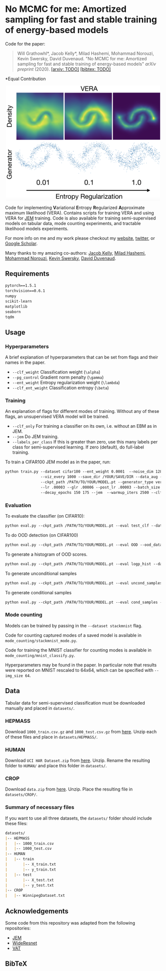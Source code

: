 # No MCMC for me: Amortized sampling for fast and stable training of energy-based models
Code for the paper:

> Will Grathowhl*, Jacob Kelly*, Milad Hashemi, Mohammad Norouzi, Kevin Swersky, David Duvenaud. "No MCMC for me: Amortized sampling for fast and stable training of energy-based models" _arXiv preprint_ (2020).
> [[arxiv: TODO]](https://arxiv.org/abs/2007.04504) [[bibtex: TODO]](#bibtex)

\*Equal Contribution

<p align="center">
<img align="middle" src="./assets/fig1.png" width="500" />
</p>

Code for implementing **V**ariational **E**ntropy **R**egularized **A**pproximate maximum likelihood (VERA). Contains scripts for training VERA and using VERA for [JEM](https://github.com/wgrathwohl/JEM) training. Code is also available for training semi-supervised models on tabular data, mode counting experiments, and tractable likelihood models experiments.

For more info on me and my work please checkout my [website](http://www.cs.toronto.edu/~wgrathwohl/), [twitter](https://twitter.com/wgrathwohl), or [Google Scholar](https://scholar.google.ca/citations?user=ZbClz98AAAAJ&hl=en). 

Many thanks to my amazing co-authors: [Jacob Kelly](https://jacobjinkelly.github.io/), [Milad Hashemi](https://research.google/people/MiladHashemi/), [Mohammad Norouzi](https://norouzi.github.io/), [Kevin Swersky](http://www.cs.toronto.edu/~kswersky/), [David Duvenaud](http://www.cs.toronto.edu/~duvenaud/).

## Requirements

```markdown
pytorch==1.5.1
torchvision==0.6.1
numpy
scikit-learn
matplotlib
seaborn
tqdm
```

## Usage

### Hyperparameters

A brief explanation of hyperparameters that can be set from flags and their names in the paper. 
- `--clf_weight` Classification weight (`\alpha`)
- `--pg_control` Gradient norm penalty (`\gamma`)
- `--ent_weight` Entropy regularization weight (`\lambda`)
- `--clf_ent_weight` Classification entropy (`\beta`)

### Training

An explanation of flags for different modes of training. Without any of these flags, an unsupervised VERA model will be trained.

- `--clf_only` For training a classifier on its own, i.e. without an EBM as in JEM.
- `--jem` Do JEM training.
- `--labels_per_class` If this is greater than zero, use this many labels per class for semi-supervised learning. If zero (default), do full-label training.

To train a CIFAR100 JEM model as in the paper, run:

```markdown
python train.py --dataset cifar100 --ent_weight 0.0001  --noise_dim 128  \
                --viz_every 1000 --save_dir /YOUR/SAVE/DIR --data_aug --dropout .3 --thicc_resnet \
                --ckpt_path /PATH/TO/YOUR/MODEL.pt --generator_type vera --n_epochs 200 --print_every 100 \
                --lr .00003 --glr .00006 --post_lr .00003 --batch_size 40 --pg_control .1 \
                --decay_epochs 150 175 --jem  --warmup_iters 2500 --clf_weight 100. --g_feats 256
```

### Evaluation

To evaluate the classifier (on CIFAR10):
```markdown
python eval.py --ckpt_path /PATH/TO/YOUR/MODEL.pt --eval test_clf --dataset cifar_test
```
To do OOD detection (on CIFAR100)
```markdown
python eval.py --ckpt_path /PATH/TO/YOUR/MODEL.pt --eval OOD --ood_dataset cifar_100
```
To generate a histogram of OOD scores.
```markdown
python eval.py --ckpt_path /PATH/TO/YOUR/MODEL.pt --eval logp_hist --datasets cifar10 svhn --save_dir /YOUR/HIST/FOLDER
```
To generate unconditional samples
```markdown
python eval.py --ckpt_path /PATH/TO/YOUR/MODEL.pt --eval uncond_samples --save_dir /YOUR/SAVE/DIR --n_sample_steps 100 --n_steps 40
```
To generate conditional samples
```markdown
python eval.py --ckpt_path /PATH/TO/YOUR/MODEL.pt --eval cond_samples --save_dir /YOUR/SAVE/DIR --n_sample_steps 100 --n_steps 40
```

### Mode counting

Models can be trained by passing in the `--dataset stackmnist` flag. 

Code for counting captured modes of a saved model is available in `mode_counting/stackmnist_mode.py`. 

Code for training the MNIST classifier for counting modes is available in `mode_counting/mnist_classify.py`. 

Hyperparameters may be found in the paper. In particular note that results were reported on MNIST rescaled to 64x64, which can be specified with `--img_size 64`.

## Data

Tabular data for semi-supervised classification must be downloaded manually and placed in `datasets/`.

### HEPMASS

Download `1000_train.csv.gz` and `1000_test.csv.gz` from [here](http://archive.ics.uci.edu/ml/datasets/HEPMASS). Unzip each of these files and place in `datasets/HEPMASS/`.

### HUMAN

Download `UCI HAR Dataset.zip` from [here](https://archive.ics.uci.edu/ml/datasets/Human+Activity+Recognition+Using+Smartphones). Unzip. Rename the resulting folder to `HUMAN/` and place this folder in `datasets/`.

### CROP

Download `data.zip` from [here](https://archive.ics.uci.edu/ml/datasets/Crop+mapping+using+fused+optical-radar+data+set). Unzip. Place the resulting file in `datasets/CROP/`.

### Summary of necessary files
If you want to use all three datasets, the `datasets/` folder should include these files:

```markdown
datasets/
|-- HEPMASS
|   |-- 1000_train.csv
|   |-- 1000_test.csv
|-- HUMAN
|   |-- train
|       |-- X_train.txt
|       |-- y_train.txt
|   |-- test
|       |-- X_test.txt
|       |-- y_test.txt
|-- CROP
|   |-- WinnipegDataset.txt
```

## Acknowledgements
Some code from this repository was adapted from the following repositories:
- [JEM](https://github.com/wgrathwohl/JEM)
- [WideResnet](https://github.com/meliketoy/wide-resnet.pytorch)
- [VAT](https://github.com/lyakaap/VAT-pytorch)

## BibTeX
